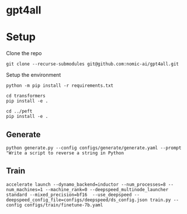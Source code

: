 # gpt4all



# Setup

Clone the repo

`git clone --recurse-submodules git@github.com:nomic-ai/gpt4all.git`

Setup the environment

```
python -m pip install -r requirements.txt

cd transformers
pip install -e . 

cd ../peft
pip install -e .
```


## Generate

`python generate.py --config configs/generate/generate.yaml --prompt "Write a script to reverse a string in Python`


## Train

`accelerate launch --dynamo_backend=inductor --num_processes=8 --num_machines=1 --machine_rank=0 --deepspeed_multinode_launcher standard --mixed_precision=bf16  --use_deepspeed --deepspeed_config_file=configs/deepspeed/ds_config.json train.py --config configs/train/finetune-7b.yaml`
